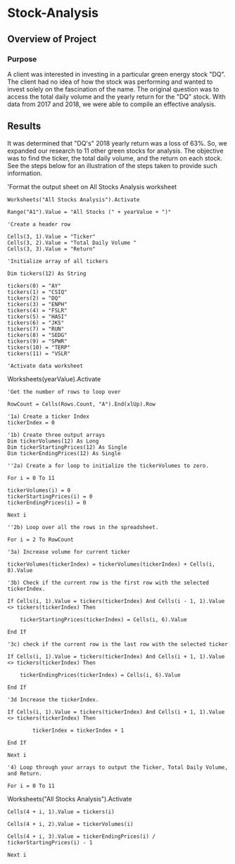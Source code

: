 # Stock-Analysis
## Overview of Project
### Purpose
A client was interested in investing in a particular green energy stock "DQ". The client had no idea of how the stock was performing and wanted to invest solely on the fascination of the name. The original question was to access the total daily volume and the yearly return for the "DQ" stock. With data from 2017 and 2018, we were able to compile an effective analysis.
## Results
It was determined that "DQ's" 2018 yearly return was a loss of 63%. So, we expanded our research to 11 other green stocks for analysis. The objective was to find the ticker, the total daily volume, and the return on each stock. See the steps below for an illustration of the steps taken to provide such information.
    

'Format the output sheet on All Stocks Analysis worksheet

    Worksheets("All Stocks Analysis").Activate

    Range("A1").Value = "All Stocks (" + yearValue + ")"

    'Create a header row
    
    Cells(3, 1).Value = "Ticker"
    Cells(3, 2).Value = "Total Daily Volume "
    Cells(3, 3).Value = "Return"
    
    'Initialize array of all tickers
    
    Dim tickers(12) As String
    
    tickers(0) = "AY"
    tickers(1) = "CSIQ"
    tickers(2) = "DQ"
    tickers(3) = "ENPH"
    tickers(4) = "FSLR"
    tickers(5) = "HASI"
    tickers(6) = "JKS"
    tickers(7) = "RUN"
    tickers(8) = "SEDG"
    tickers(9) = "SPWR"
    tickers(10) = "TERP"
    tickers(11) = "VSLR"
    
    'Activate data worksheet
    
Worksheets(yearValue).Activate

    'Get the number of rows to loop over
    
    RowCount = Cells(Rows.Count, "A").End(xlUp).Row
    
    '1a) Create a ticker Index
    tickerIndex = 0
    
    '1b) Create three output arrays
    Dim tickerVolumes(12) As Long
    Dim tickerStartingPrices(12) As Single
    Dim tickerEndingPrices(12) As Single
    
    ''2a) Create a for loop to initialize the tickerVolumes to zero.
    
    For i = 0 To 11
    
    tickerVolumes(i) = 0
    tickerStartingPrices(i) = 0
    tickerEndingPrices(i) = 0
    
    Next i
    
    ''2b) Loop over all the rows in the spreadsheet.
    
    For i = 2 To RowCount
    
    '3a) Increase volume for current ticker
    
    tickerVolumes(tickerIndex) = tickerVolumes(tickerIndex) + Cells(i, 8).Value
    
    '3b) Check if the current row is the first row with the selected tickerIndex.
    
    If Cells(i, 1).Value = tickers(tickerIndex) And Cells(i - 1, 1).Value <> tickers(tickerIndex) Then
        
        tickerStartingPrices(tickerIndex) = Cells(i, 6).Value
        
    End If
    
    '3c) check if the current row is the last row with the selected ticker
    
    If Cells(i, 1).Value = tickers(tickerIndex) And Cells(i + 1, 1).Value <> tickers(tickerIndex) Then
        
        tickerEndingPrices(tickerIndex) = Cells(i, 6).Value
        
    End If
    
    '3d Increase the tickerIndex.
    
    If Cells(i, 1).Value = tickers(tickerIndex) And Cells(i + 1, 1).Value <> tickers(tickerIndex) Then
            
            tickerIndex = tickerIndex + 1
            
    End If
    
    Next i
    
    '4) Loop through your arrays to output the Ticker, Total Daily Volume, and Return.
    
    For i = 0 To 11
    
    
Worksheets("All Stocks Analysis").Activate
    
    
    Cells(4 + i, 1).Value = tickers(i)
    
    Cells(4 + i, 2).Value = tickerVolumes(i)
    
    Cells(4 + i, 3).Value = tickerEndingPrices(i) / tickerStartingPrices(i) - 1

    Next i

